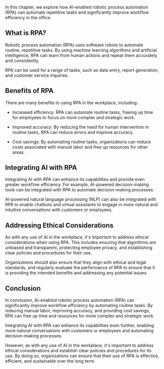 
In this chapter, we explore how AI-enabled robotic process automation (RPA) can automate repetitive tasks and significantly improve workflow efficiency in the office.

What is RPA?
------------

Robotic process automation (RPA) uses software robots to automate routine, repetitive tasks. By using machine learning algorithms and artificial intelligence, RPA can learn from human actions and repeat them accurately and consistently.

RPA can be used for a range of tasks, such as data entry, report generation, and customer service inquiries.

Benefits of RPA
---------------

There are many benefits to using RPA in the workplace, including:

* Increased efficiency: RPA can automate routine tasks, freeing up time for employees to focus on more complex and strategic work.

* Improved accuracy: By reducing the need for human intervention in routine tasks, RPA can reduce errors and improve accuracy.

* Cost savings: By automating routine tasks, organizations can reduce costs associated with manual labor and free up resources for other areas.

Integrating AI with RPA
-----------------------

Integrating AI with RPA can enhance its capabilities and provide even greater workflow efficiency. For example, AI-powered decision-making tools can be integrated with RPA to automate decision-making processes.

AI-powered natural language processing (NLP) can also be integrated with RPA to enable chatbots and virtual assistants to engage in more natural and intuitive conversations with customers or employees.

Addressing Ethical Considerations
---------------------------------

As with any use of AI in the workplace, it's important to address ethical considerations when using RPA. This includes ensuring that algorithms are unbiased and transparent, protecting employee privacy, and establishing clear policies and procedures for their use.

Organizations should also ensure that they align with ethical and legal standards, and regularly evaluate the performance of RPA to ensure that it is providing the intended benefits and addressing any potential issues.

Conclusion
----------

In conclusion, AI-enabled robotic process automation (RPA) can significantly improve workflow efficiency by automating routine tasks. By reducing manual labor, improving accuracy, and providing cost savings, RPA can free up time and resources for more complex and strategic work.

Integrating AI with RPA can enhance its capabilities even further, enabling more natural conversations with customers or employees and automating decision-making processes.

However, as with any use of AI in the workplace, it's important to address ethical considerations and establish clear policies and procedures for its use. By doing so, organizations can ensure that their use of RPA is effective, efficient, and sustainable over the long term.
